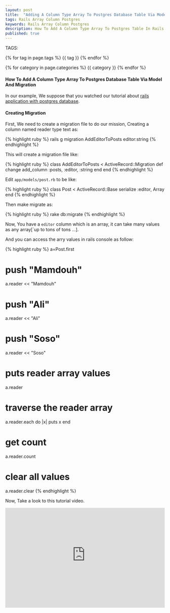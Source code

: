 ```yaml
---
layout: post
title:  "Adding A Column Type Array To Postgres Database Table Via Model And Migration In Rails"
tags: Rails Array Column Postgres
keywords: Rails Array Column Postgres
description: How To Add A Column Type Array To Postgres Table In Rails Application
published: true
---
```


   TAGS:
   
   {% for tag in page.tags %} {{ tag }} {% endfor %}

   {% for category in page.categories %} {{ category }} {% endfor %}

<h4>How To Add A Column Type Array To Postgres Database Table Via Model And Migration</h4>

In our example, We suppose that you watched our tutorial about <a href="/2016/03/31/Rails_With_postgres_database_complete_example.html">rails application with postgres database</a>.  

<h4>Creating Migration</h4>

First, We need to create a migration file to do our mission, Creating a column named reader type text as:

{% highlight ruby %}
rails g migration AddEditorToPosts editor:string
{% endhighlight %}

This will create a migration file like:

{% highlight ruby %}
class AddEditorToPosts < ActiveRecord::Migration
  def change
    add_column :posts, :editor, :string
  end
end
{% endhighlight %}

Edit `app/models/post.rb` to be like:

{% highlight ruby %}
class Post < ActiveRecord::Base
	serialize :editor, Array
end
{% endhighlight %}

Then make migrate as:

{% highlight ruby %}
rake db:migrate
{% endhighlight %}

Now, You have a `editor` column which is an array, it can take many values as any array[`up to tons of tons ...].

And you can access the arry values in rails console as follow:

{% highlight ruby %}
a=Post.first
# push "Mamdouh"
a.reader << "Mamdouh"
# push "Ali"
a.reader << "Ali"
# push "Soso"
a.reader << "Soso"
# puts reader array values
a.reader
# traverse the reader array
a.reader.each do |x|
puts x
end
# get count
a.reader.count
# clear all values
a.reader.clear
{% endhighlight %}

Now, Take a look to this tutorial video.

<iframe width="100%" height="315" src="https://www.youtube-nocookie.com/embed/wdy1RO2e66w" frameborder="0" allowfullscreen></iframe>